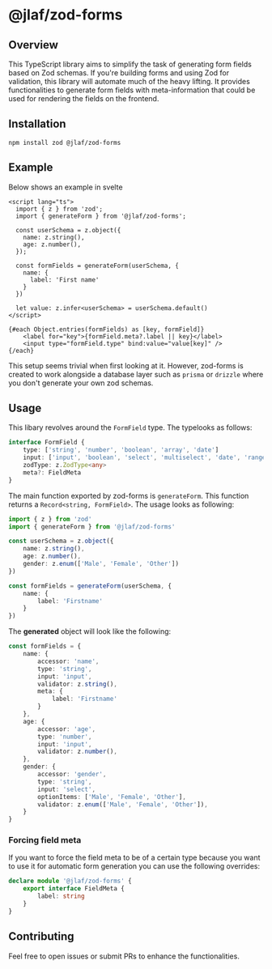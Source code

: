 # @jlaf/zod-forms

## Overview
This TypeScript library aims to simplify the task of generating form fields based on Zod schemas. If you're building forms and using Zod for validation, this library will automate much of the heavy lifting. It provides functionalities to generate form fields with meta-information that could be used for rendering the fields on the frontend.

## Installation

```
npm install zod @jlaf/zod-forms
```

## Example

Below shows an example in svelte

```svelte
<script lang="ts">
  import { z } from 'zod';
  import { generateForm } from '@jlaf/zod-forms';

  const userSchema = z.object({
    name: z.string(),
    age: z.number(),
  });

  const formFields = generateForm(userSchema, {
    name: {
      label: 'First name'
    }
  })

  let value: z.infer<userSchema> = userSchema.default()
</script>

{#each Object.entries(formFields) as [key, formField]}
    <label for="key">{formField.meta?.label || key}</label>
    <input type="formField.type" bind:value="value[key]" />
{/each}
```

This setup seems trivial when first looking at it. However, zod-forms is created to work alongside a database layer such as `prisma` or `drizzle` where you don't generate your own zod schemas.

## Usage

This libary revolves around the `FormField` type. The typelooks as follows:

```typescript
interface FormField {
	type: ['string', 'number', 'boolean', 'array', 'date']
	input: ['input', 'boolean', 'select', 'multiselect', 'date', 'range']
	zodType: z.ZodType<any>
	meta?: FieldMeta
}
```

The main function exported by zod-forms is `generateForm`. This function returns a `Record<string, FormField>`. The usage looks as following:

```typescript
import { z } from 'zod'
import { generateForm } from '@jlaf/zod-forms'

const userSchema = z.object({
	name: z.string(),
	age: z.number(),
	gender: z.enum(['Male', 'Female', 'Other'])
})

const formFields = generateForm(userSchema, {
	name: {
		label: 'Firstname'
	}
})
```

The **generated** object will look like the following:

```typescript
const formFields = {
	name: {
		accessor: 'name',
		type: 'string',
		input: 'input',
		validator: z.string(),
		meta: {
			label: 'Firstname'
		}
	},
	age: {
		accessor: 'age',
		type: 'number',
		input: 'input',
		validator: z.number(),
	},
	gender: {
		accessor: 'gender',
		type: 'string',
		input: 'select',
		optionItems: ['Male', 'Female', 'Other'],
		validator: z.enum(['Male', 'Female', 'Other']),
	}
}
```

### Forcing field meta

If you want to force the field meta to be of a certain type because you want to use it for automatic form generation you can use the following overrides:

```typescript
declare module '@jlaf/zod-forms' {
	export interface FieldMeta {
		label: string
	}
}
```

## Contributing
Feel free to open issues or submit PRs to enhance the functionalities.
